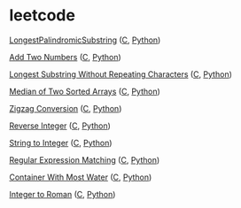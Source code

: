 # leetcode

[LongestPalindromicSubstring](https://leetcode.com/problems/longest-palindromic-substring/) ([C](https://github.com/shadowquark/leetcode/blob/master/LongestPalindromicSubstring.c), [Python](https://github.com/shadowquark/leetcode/blob/master/LongestPalindromicSubstring.py))

[Add Two Numbers](https://leetcode.com/problems/add-two-numbers/) ([C](https://github.com/shadowquark/leetcode/blob/master/AddTwoNumbers.c), [Python](https://github.com/shadowquark/leetcode/blob/master/AddTwoNumbers.py))

[Longest Substring Without Repeating Characters](https://leetcode.com/problems/longest-substring-without-repeating-characters/) ([C](https://github.com/shadowquark/leetcode/blob/master/LongestSubstringWithoutRepeatingCharacters.c), [Python](https://github.com/shadowquark/leetcode/blob/master/LongestSubstringWithoutRepeatingCharacters.py))

[Median of Two Sorted Arrays](https://leetcode.com/problems/median-of-two-sorted-arrays/) ([C](https://github.com/shadowquark/leetcode/blob/master/MedianofTwoSortedArrays.c), [Python](https://github.com/shadowquark/leetcode/blob/master/MedianofTwoSortedArrays.py))

[Zigzag Conversion](https://leetcode.com/problems/zigzag-conversion/) ([C](https://github.com/shadowquark/leetcode/blob/master/ZigzagConversionFast.c), [Python](https://github.com/shadowquark/leetcode/blob/master/ZigzagConversion.py))

[Reverse Integer](https://leetcode.com/problems/reverse-integer/) ([C](https://github.com/shadowquark/leetcode/blob/master/ReverseInteger.c), [Python](https://github.com/shadowquark/leetcode/blob/master/ReverseInteger.py))

[String to Integer](https://leetcode.com/problems/string-to-integer-atoi/) ([C](https://github.com/shadowquark/leetcode/blob/master/StringtoInteger.c), [Python](https://github.com/shadowquark/leetcode/blob/master/StringtoInteger.py))

[Regular Expression Matching](https://leetcode.com/problems/regular-expression-matching) ([C](https://github.com/shadowquark/leetcode/blob/master/RegularExpressionMatching.c), [Python](https://github.com/shadowquark/leetcode/blob/master/RegularExpressionMatching.py))

[Container With Most Water](https://leetcode.com/problems/container-with-most-water/) ([C](https://github.com/shadowquark/leetcode/blob/master/ContainerWithMostWater.c), [Python](https://github.com/shadowquark/leetcode/blob/master/ContainerWithMostWater.py))

[Integer to Roman](https://leetcode.com/problems/integer-to-roman/) ([C](https://github.com/shadowquark/leetcode/blob/master/IntegertoRoman.c), [Python](https://github.com/shadowquark/leetcode/blob/master/IntegertoRoman.py))
